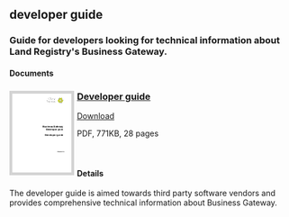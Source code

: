 ## developer guide
### Guide for developers looking for technical information about Land Registry's Business Gateway.
#### Documents
<h3><a href="../../pdfs/integrate/HM_Land_Registry_Business_Gateway_developer_guide_v1.5.pdf">
<img style="float: left; margin: 0px 5px 0px 0px;  border:5px solid LightGrey;" src="../../images/thumbnail/HM_Land_Registry_Business_Gateway_developer_guide_v1.5.pdf.png"></a>
<a href="../../pdfs/integrate/HM_Land_Registry_Business_Gateway_developer_guide_v1.5.pdf">Developer guide</a></h3>
<a download="HM_Land_Registry_Business_Gateway_developer_guide_v1.5.pdf" href="../../pdfs/integrate/HM_Land_Registry_Business_Gateway_developer_guide_v1.5.pdf">Download</a>

PDF, 771KB, 28 pages
<br />
<br />
<br />
#### Details
The developer guide is aimed towards third party software vendors and provides comprehensive technical information about Business Gateway.